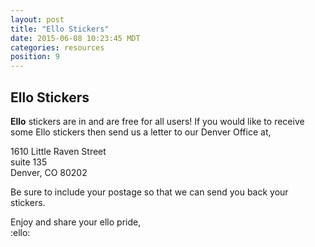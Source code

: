 ```yaml
---
layout: post
title: "Ello Stickers"
date: 2015-06-08 10:23:45 MDT
categories: resources
position: 9
---
```


## Ello Stickers

**Ello** stickers are in and are free for all users!
If you would like to receive some Ello stickers then send us a letter to our Denver Office at,

1610 Little Raven Street <br>
suite 135 <br>
Denver, CO 80202

Be sure to include your postage so that we can send you back your stickers.


Enjoy and share your ello pride, <br>
:ello:


